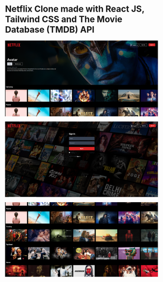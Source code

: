 # Netflix Clone made with React JS, Tailwind CSS and The Movie Database (TMDB) API

![ScreenShot 1](/Netflix1.PNG)

![ScreenShot 2](/Netflix2.PNG)

![ScreenShot 2](/Netflix3.PNG)
